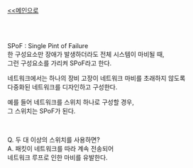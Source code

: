 [<<메인으로](https://github.com/AtomicLiquors/Network_Wiki_Chb)

&nbsp;  
&nbsp;  

SPoF : Single Pint of Failure  
한 구성요소만 장애가 발생하더라도 전체 시스템이 마비될 때,  
그런 구성요소를 가리켜 SPoF라고 한다.  

네트워크에서는 하나의 장비 고장이 네트워크 마비를 초래하지 않도록  
다중화된 네트워크를 디자인하고 구성한다.  

예를 들어 네트워크를 스위치 하나로 구성할 경우,  
그 스위치는 SPoF가 된다.  

 
&nbsp;
 

Q. 두 대 이상의 스위치를 사용하면?  
A. 패킷이 네트워크를 따라 계속 전송되어  
 네트워크 루프로 인한 마비를 유발한다.
